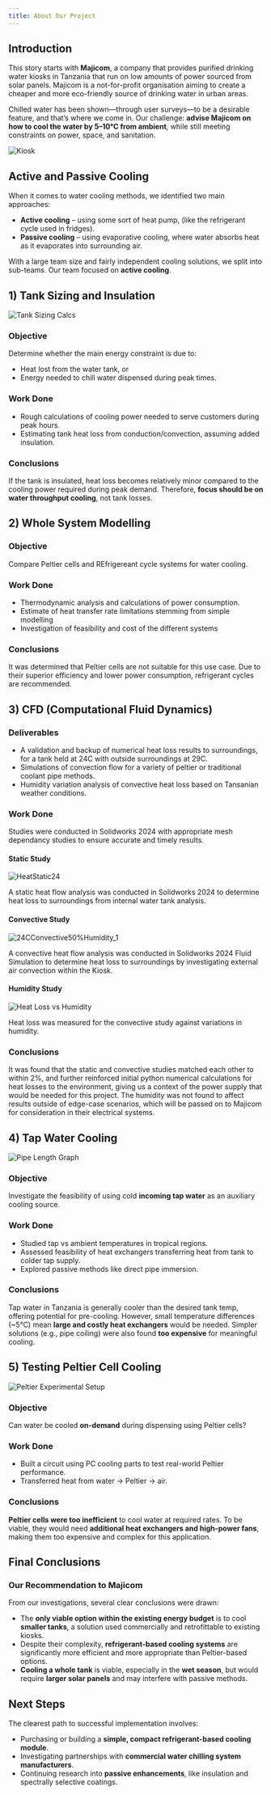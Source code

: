 ```yaml
---
title: About Our Project
---
```

## Introduction

This story starts with **Majicom**, a company that provides purified drinking water kiosks in Tanzania that run on low amounts of power sourced from solar panels. Majicom is a not-for-profit organisation aiming to create a cheaper and more eco-friendly source of drinking water in urban areas.

Chilled water has been shown—through user surveys—to be a desirable feature, and that’s where we come in. Our challenge: **advise Majicom on how to cool the water by 5–10°C from ambient**, while still meeting constraints on power, space, and sanitation.

![Kiosk](https://github.com/user-attachments/assets/cdfa74d1-06f9-4b66-a505-da1d5456c584)

## Active and Passive Cooling

When it comes to water cooling methods, we identified two main approaches:

- **Active cooling** – using some sort of heat pump, (like the refrigerant cycle used in fridges).
- **Passive cooling** – using evaporative cooling, where water absorbs heat as it evaporates into surrounding air.

With a large team size and fairly independent cooling solutions, we split into sub-teams. Our team focused on **active cooling**.

## 1) Tank Sizing and Insulation

![Tank Sizing Calcs](images/sizing-calcs.jpg)

### Objective

Determine whether the main energy constraint is due to:
- Heat lost from the water tank, or
- Energy needed to chill water dispensed during peak times.

### Work Done

- Rough calculations of cooling power needed to serve customers during peak hours.
- Estimating tank heat loss from conduction/convection, assuming added insulation.

### Conclusions

If the tank is insulated, heat loss becomes relatively minor compared to the cooling power required during peak demand. Therefore, **focus should be on water throughput cooling**, not tank losses.

## 2) Whole System Modelling


### Objective

Compare Peltier cells and REfrigereant cycle systems for water cooling.

### Work Done

- Thermodynamic analysis and calculations of power consumption.
- Estimate of heat transfer rate limitations stemming from simple modelling
- Investigation of feasibility and cost of the different systems

### Conclusions

It was determined that Peltier cells are not suitable for this use case. Due to their superior efficiency and lower power consumption, refrigerant cycles are recommended.

## 3) CFD (Computational Fluid Dynamics)

### Deliverables

* A validation and backup of numerical heat loss results to surroundings, for a tank held at 24C with outside surroundings at 29C.
* Simulations of convection flow for a variety of peltier or traditional coolant pipe methods.
* Humidity variation analysis of convective heat loss based on Tansanian weather conditions. 

### Work Done

Studies were conducted in Solidworks 2024 with appropriate mesh dependancy studies to ensure accurate and timely results.

#### Static Study

![HeatStatic24](https://github.com/user-attachments/assets/dad25432-4ea5-4c58-9f08-43a667aca4d5)

A static heat flow analysis was conducted in Solidworks 2024 to determine heat loss to surroundings from internal water tank analysis.

#### Convective Study

![24CConvective50%Humidity_1](https://github.com/user-attachments/assets/8fffc51a-cf32-423b-ba84-36898f2cd21d)

A convective heat flow analysis was conducted in Solidworks 2024 Fluid Simulation to determine heat loss to surroundings by investigating external air convection within the Kiosk.

#### Humidity Study

![Heat Loss vs  Humidity](https://github.com/user-attachments/assets/01a4badf-4cbd-4b50-87ec-306a9c4584c9)

Heat loss was measured for the convective study against variations in humidity.


### Conclusions

It was found that the static and convective studies matched each other to within 2%, and further reinforced initial python numerical calculations for heat losses to the environment, giving us a context of the power supply that would be needed for this project. The humidity was not found to affect results outside of edge-case scenarios, which will be passed on to Majicom for consideration in their electrical systems.


## 4) Tap Water Cooling

![Pipe Length Graph](images/pipe-length-graph.png)

### Objective

Investigate the feasibility of using cold **incoming tap water** as an auxiliary cooling source.

### Work Done

- Studied tap vs ambient temperatures in tropical regions.
- Assessed feasibility of heat exchangers transferring heat from tank to colder tap supply.
- Explored passive methods like direct pipe immersion.

### Conclusions

Tap water in Tanzania is generally cooler than the desired tank temp, offering potential for pre-cooling. However, small temperature differences (~5°C) mean **large and costly heat exchangers** would be needed. Simpler solutions (e.g., pipe coiling) were also found **too expensive** for meaningful cooling.

## 5) Testing Peltier Cell Cooling

![Peltier Experimental Setup](images/peltier-test.jpg)

### Objective

Can water be cooled **on-demand** during dispensing using Peltier cells?

### Work Done

- Built a circuit using PC cooling parts to test real-world Peltier performance.
- Transferred heat from water → Peltier → air.

### Conclusions

**Peltier cells were too inefficient** to cool water at required rates. To be viable, they would need **additional heat exchangers and high-power fans**, making them too expensive and complex for this application.

## Final Conclusions

### Our Recommendation to Majicom

From our investigations, several clear conclusions were drawn:

- The **only viable option within the existing energy budget** is to cool **smaller tanks**, a solution used commercially and retrofittable to existing kiosks.
- Despite their complexity, **refrigerant-based cooling systems** are significantly more efficient and more appropriate than Peltier-based options.
- **Cooling a whole tank** is viable, especially in the **wet season**, but would require **larger solar panels** and may interfere with passive methods.

## Next Steps

The clearest path to successful implementation involves:

- Purchasing or building a **simple, compact refrigerant-based cooling module**.
- Investigating partnerships with **commercial water chilling system manufacturers**.
- Continuing research into **passive enhancements**, like insulation and spectrally selective coatings.

